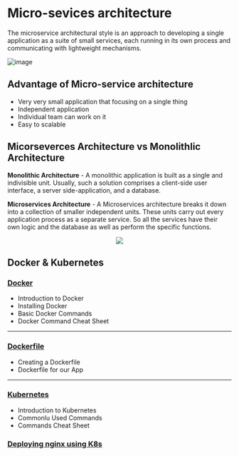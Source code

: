 # Micro-sevices architecture

The microservice architectural style is an approach to developing a single application as a suite of small services, each running in its own process and communicating with lightweight mechanisms.


![image](https://user-images.githubusercontent.com/110366380/203054975-8ca73eee-b688-4d06-9d9a-6e7de35d212f.png)

## Advantage of Micro-service architecture
- Very very small application that focusing on a single thing
- Independent application
- Individual team can work on it
- Easy to scalable

## Micorseverces Architecture vs Monolithlic Architecture

**Monolithic Architecture** - A monolithic application is built as a single and indivisible unit. Usually, such a solution comprises a client-side user interface, a server side-application, and a database.

**Microservices Architecture** - A Microservices architecture breaks it down into a collection of smaller independent units. These units carry out every application process as a separate service. So all the services have their own logic and the database as well as perform the specific functions.

<p align="center">
  <img src="https://user-images.githubusercontent.com/110366380/203068685-324a1087-5ca7-4525-920d-743eb005e01d.png">
</p>


## Docker & Kubernetes

### [Docker](docker/README.md)
- Introduction to Docker
- Installing Docker
- Basic Docker Commands
- Docker Command Cheat Sheet
***
### [Dockerfile](docker/docker-file.md)
- Creating a Dockerfile
- Dockerfile for our App
***
### [Kubernetes](k8s/README.md)
- Introduction to Kubernetes
- Commonlu Used Commands
- Commands Cheat Sheet
### [Deploying nginx using K8s](k8s/nginx-deploy/README.MD)

